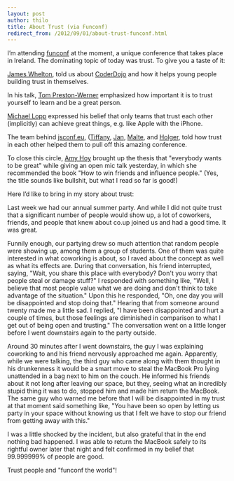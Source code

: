 ```yaml
---
layout: post
author: thilo
title: About Trust (via Funconf)
redirect_from: /2012/09/01/about-trust-funconf.html
---
```


I’m attending [funconf](http://twitter.com/funconf) at the moment, a unique conference that takes place in Ireland. The dominating topic of today was trust. To give you a taste of it:

[James Whelton](http://twitter.com/jwhelton), told us about [CoderDojo](http://coderdojo.com) and  how it helps young people building trust in themselves.

In his talk, [Tom Preston-Werner](http://twitter.com/mojombo) emphasized how important it is to trust yourself to learn and be a great person.

[Michael Lopp](http://twitter.com/rands) expressed his belief that only teams that trust each other (implicitly) can achieve great things, e.g. like Apple with the iPhone.

The team behind [jsconf.eu](http://twitter.com/jsconfeu), ([Tiffany](http://twitter.com/theophani), [Jan](http://twitter.com/janl), [Malte](http://twitter.com/cramforce), and [Holger](http://twitter.com/hblank), told how trust in each other helped them to pull off this amazing conference.

To close this circle, [Amy Hoy](http://twitter.com/amyhoy) brought up the thesis that "everybody wants to be great" while giving an open mic talk yesterday, in which she recommended the book "How to win friends and influence people." (Yes, the title sounds like bullshit, but what I read so far is good!)

Here I’d like to bring in my story about trust:

Last week we had our annual summer party. And while I did not quite trust that a significant number of people would show up, a lot of coworkers, friends, and people that knew about co.up joined us and had a good time. It was great.

Funnily enough, our partying drew so much attention that random people were showing up, among them a group of students. One of them was quite interested in what coworking is about, so I raved about the concept as well as what its effects are. During that conversation, his friend interrupted, saying, "Wait, you share this place with everybody? Don't you worry that people steal or damage stuff?" I responded with something like, "Well, I believe that most people value what we are doing and don't think to take advantage of the situation." Upon this he responded, "Oh, one day you will be disappointed and stop doing that." Hearing that from someone around twenty made me a little sad. I replied, "I have been disappointed and hurt a couple of times, but those feelings are diminished in comparison to what I get out of being open and trusting." The conversation went on a little longer before I went downstairs again to the party outside.

Around 30 minutes after I went downstairs, the guy I was explaining coworking to and his friend nervously approached me again. Apparently, while we were talking, the third guy who came along with them thought in his drunkenness it would be a smart move to steal the MacBook Pro lying unattended in a bag next to him on the couch. He informed his friends about it not long after leaving our space, but they, seeing what an incredibly stupid thing it was to do, stopped him and made him return the MacBook. The same guy who warned me before that I will be disappointed in my trust at that moment said something like, "You have been so open by letting us party in your space without knowing us that I felt we have to stop our friend from getting away with this."

I was a little shocked by the incident, but also grateful that in the end nothing bad happened. I was able to return the MacBook safely to its rightful owner later that night and felt confirmed in my belief that 99.999999% of people are good.

Trust people and "funconf the world"!

